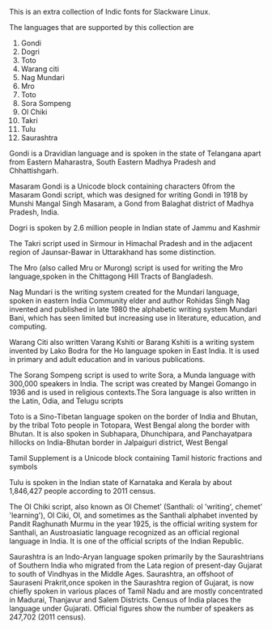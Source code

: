 This is an extra collection of Indic fonts 
for Slackware Linux.

The languages that are supported by this 
collection are 

1. Gondi
2. Dogri
3. Toto
4. Warang citi
6. Nag Mundari
7. Mro
8. Toto
9. Sora Sompeng
10. Ol Chiki
11. Takri
12. Tulu
13. Saurashtra 

Gondi is a Dravidian language and is spoken
in the state of Telangana apart from Eastern
Maharastra, South Eastern Madhya Pradesh and
Chhattishgarh.

Masaram Gondi is a Unicode block containing characters 
0from the Masaram Gondi script, which was designed 
for writing Gondi in 1918 by Munshi Mangal Singh Masaram, 
a Gond from Balaghat district of Madhya Pradesh, India. 

Dogri is spoken by 2.6 million people in Indian 
state of Jammu and Kashmir 

The Takri script used in Sirmour in Himachal Pradesh 
and in the adjacent region of Jaunsar-Bawar in 
Uttarakhand has some distinction.

The Mro (also called Mru or Murong) script is used 
for writing the Mro language,spoken in the 
Chittagong Hill Tracts of Bangladesh. 

Nag Mundari is the writing system created for the 
Mundari language, spoken in eastern India
Community elder and author Rohidas Singh Nag invented 
and published in late 1980 the alphabetic writing system Mundari Bani, 
which has seen limited but increasing use in literature, 
education, and computing. 

Warang Citi also written Varang Kshiti or Barang Kshiti is a writing 
system invented by Lako Bodra for the Ho language spoken in East India. 
It is used in primary and adult education and in various publications. 

The Sorang Sompeng script is used to write Sora, 
a Munda language with 300,000 speakers in India. 
The script was created by Mangei Gomango in 1936 and is used 
in religious contexts.The Sora language is also written in the 
Latin, Odia, and Telugu scripts

Toto is a Sino-Tibetan language spoken on the border of India and Bhutan, 
by the tribal Toto people in Totopara, West Bengal along the border with Bhutan. 
It is also spoken in Subhapara, Dhunchipara, and Panchayatpara hillocks on 
India-Bhutan border in Jalpaiguri district, West Bengal 

Tamil Supplement is a Unicode block containing 
Tamil historic fractions and symbols

Tulu is spoken in the Indian state of Karnataka
and Kerala by about 1,846,427 people according to
2011 census.

The Ol Chiki script, also known as Ol Chemetʼ 
(Santhali: ol 'writing', chemetʼ 'learning'), Ol Ciki, Ol, and sometimes as 
the Santhali alphabet invented by Pandit Raghunath Murmu in the year 1925, 
is the official writing system for Santhali, an Austroasiatic language recognized as 
an official regional language in India. 
It is one of the official scripts of the Indian Republic.

Saurashtra is an Indo-Aryan language spoken primarily by the Saurashtrians 
of Southern India who migrated from the Lata region 
of present-day Gujarat to south of Vindhyas in the Middle Ages.
Saurashtra, an offshoot of Sauraseni Prakrit,once spoken in the Saurashtra 
region of Gujarat, is now chiefly spoken in various places of Tamil Nadu 
and are mostly concentrated in Madurai, Thanjavur and Salem Districts.
Census of India places the language under Gujarati. Official figures 
show the number of speakers as 247,702 (2011 census).

